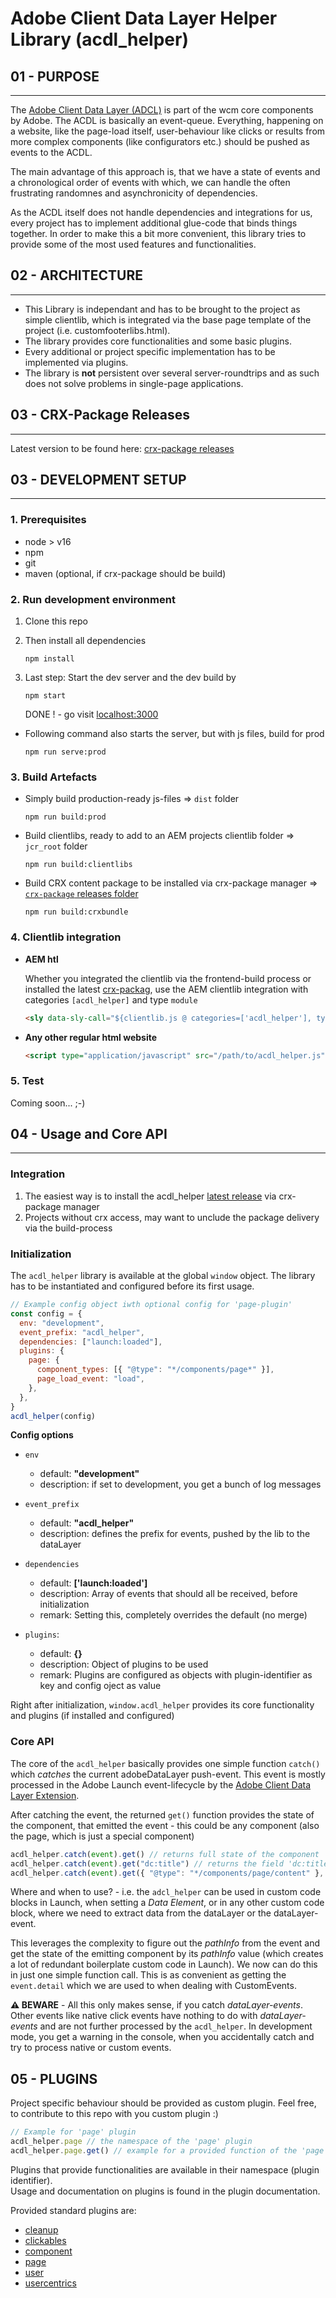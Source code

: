 # Adobe Client Data Layer Helper Library (acdl_helper)

## 01 - PURPOSE

---

The [Adobe Client Data Layer (ADCL)](https://github.com/adobe/adobe-client-data-layer) is part of the wcm core components by Adobe.
The ACDL is basically an event-queue. Everything, happening on a website, like the page-load itself, user-behaviour like clicks or results from more complex components (like configurators etc.) should be pushed as events to the ACDL.

The main advantage of this approach is, that we have a state of events and a chronological order of events with which, we can handle the often frustrating randomnes and asynchronicity of dependencies.

As the ACDL itself does not handle dependencies and integrations for us, every project has to implement additional glue-code that binds things together. In order to make this a bit more convenient, this library tries to provide some of the most used features and functionalities.

## 02 - ARCHITECTURE

---

- This Library is independant and has to be brought to the project as simple clientlib, which is integrated via the base page template of the project (i.e. customfooterlibs.html).
- The library provides core functionalities and some basic plugins.
- Every additional or project specific implementation has to be implemented via plugins.
- The library is **not** persistent over several server-roundtrips and as such does not solve problems in single-page applications.

## 03 - CRX-Package Releases

---

Latest version to be found here: [crx-package releases](/crx-package/)

## 03 - DEVELOPMENT SETUP

---

### 1. Prerequisites

- node > v16
- npm
- git
- maven (optional, if crx-package should be build)

### 2. Run development environment

1. Clone this repo

2. Then install all dependencies

   ```
   npm install
   ```

3. Last step: Start the dev server and the dev build by
   ```
   npm start
   ```
   DONE ! - go visit [localhost:3000](http://localhost:3000)

- Following command also starts the server, but with js files, build for prod

  ```
  npm run serve:prod
  ```

### 3. Build Artefacts

- Simply build production-ready js-files => `dist` folder

  ```
  npm run build:prod
  ```

- Build clientlibs, ready to add to an AEM projects clientlib folder => `jcr_root` folder

  ```
  npm run build:clientlibs
  ```

- Build CRX content package to be installed via crx-package manager => [`crx-package` releases folder](/crx-package/)
  ```
  npm run build:crxbundle
  ```

### 4. Clientlib integration

- **AEM htl**

  Whether you integrated the clientlib via the frontend-build process or installed the latest [crx-packag](/crx-package/), use the AEM clientlib integration with categories `[acdl_helper]` and type `module`

  ```html
  <sly data-sly-call="${clientlib.js @ categories=['acdl_helper'], type='module'}"></sly>
  ```

- **Any other regular html website**

  ```html
  <script type="application/javascript" src="/path/to/acdl_helper.js" async defer></script>
  ```

### 5. Test

Coming soon... ;-)

## 04 - Usage and Core API

---

### Integration

1. The easiest way is to install the acdl_helper [latest release](/crx-package/) via crx-package manager
2. Projects without crx access, may want to unclude the package delivery via the build-process

### Initialization

The `acdl_helper` library is available at the global `window` object.
The library has to be instantiated and configured before its first usage.

```javascript
// Example config object iwth optional config for 'page-plugin'
const config = {
  env: "development",
  event_prefix: "acdl_helper",
  dependencies: ["launch:loaded"],
  plugins: {
    page: {
      component_types: [{ "@type": "*/components/page*" }],
      page_load_event: "load",
    },
  },
}
acdl_helper(config)
```

**Config options**

- `env`

  - default: **"development"**
  - description: if set to development, you get a bunch of log messages

- `event_prefix`

  - default: **"acdl_helper"**
  - description: defines the prefix for events, pushed by the lib to the dataLayer

- `dependencies`

  - default: **['launch:loaded']**
  - description: Array of events that should all be received, before initialization
  - remark: Setting this, completely overrides the default (no merge)

- `plugins`:
  - default: **{}**
  - description: Object of plugins to be used
  - remark: Plugins are configured as objects with plugin-identifier as key and config oject as value

Right after initialization, `window.acdl_helper` provides its core functionality and plugins (if installed and configured)

### Core API

The core of the `acdl_helper` basically provides one simple function `catch()` which _catches_ the current adobeDataLayer push-event. This event is mostly processed in the Adobe Launch event-lifecycle by the [Adobe Client Data Layer Extension](https://exchange.adobe.com/apps/ec/104231).

After catching the event, the returned `get()` function provides the state of the component, that emitted the event - this could be any component (also the page, which is just a special component)

```javascript
acdl_helper.catch(event).get() // returns full state of the component
acdl_helper.catch(event).get("dc:title") // returns the field 'dc:title' from emitting component
acdl_helper.catch(event).get({ "@type": "*/components/page/content" }, "dc:title") // only gets the 'dc:title' if the test-object provided as first argument is fullfilled
```

Where and when to use? - i.e. the `adcl_helper` can be used in custom code blocks in Launch, when setting a _Data Element_, or in any other custom code block, where we need to extract data from the dataLayer or the dataLayer-event.

This leverages the complexity to figure out the _pathInfo_ from the event and get the state of the emitting component by its _pathInfo_ value (which creates a lot of redundant boilerplate custom code in Launch). We now can do this in just one simple function call. This is as convenient as getting the `event.detail` which we are used to when dealing with CustomEvents.

**⚠️ BEWARE** - All this only makes sense, if you catch _dataLayer-events_. Other events like native click events have nothing to do with _dataLayer-events_ and are not further processed by the `acdl_helper`. In development mode, you get a warning in the console, when you accidentally catch and try to process native or custom events.

## 05 - PLUGINS

Project specific behaviour should be provided as custom plugin.
Feel free, to contribute to this repo with you custom plugin :)

```javascript
// Example for 'page' plugin
acdl_helper.page // the namespace of the 'page' plugin
acdl_helper.page.get() // example for a provided function of the 'page' plugin
```

Plugins that provide functionalities are available in their namespace (plugin identifier).  
Usage and documentation on plugins is found in the plugin documentation.

Provided standard plugins are:

- [cleanup](/src/plugins/cleanup/README.md)
- [clickables](/src/plugins/clickables/README.md)
- [component](/src/plugins/component/README.md)
- [page](/src/plugins/page/README.md)
- [user](/src/plugins/user/README.md)
- [usercentrics](/src/plugins/usercentrics/README.md)
